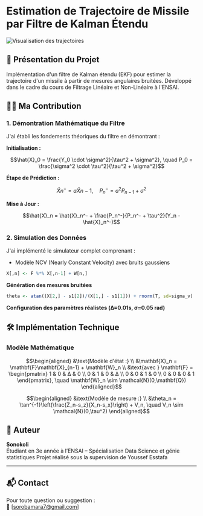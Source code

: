# Estimation de Trajectoire de Missile par Filtre de Kalman Étendu

![Visualisation des trajectoires](results/trajectory_comparison.png)

## 📌 Présentation du Projet
Implémentation d'un filtre de Kalman étendu (EKF) pour estimer la trajectoire d'un missile à partir de mesures angulaires bruitées. Développé dans le cadre du cours de Filtrage Linéaire et Non-Linéaire à l'ENSAI.

## 👨‍💻 Ma Contribution

### 1. Démontration Mathématique du Filtre
J'ai établi les fondements théoriques du filtre en démontrant :

**Initialisation :**
```math
\hat{X}_0 = \frac{Y_0 \cdot \sigma^2}{\tau^2 + \sigma^2}, \quad P_0 = \frac{\sigma^2 \cdot \tau^2}{\tau^2 + \sigma^2}
```

**Étape de Prédiction :**

```math
\hat{X}n^- = a\hat{X}{n-1}, \quad P_n^- = a^2P_{n-1} + \sigma^2
```


**Mise à Jour :**

```math
\hat{X}_n = \hat{X}_n^- + \frac{P_n^-}{P_n^- + \tau^2}(Y_n - \hat{X}_n^-)
```


### 2. Simulation des Données
J'ai implémenté le simulateur complet comprenant :

- Modèle NCV (Nearly Constant Velocity) avec bruits gaussiens
```r
X[,n] <- F %*% X[,n-1] + W[n,]
```

**Génération des mesures bruitées**

```r
theta <- atan((X[2,] - s1[2])/(X[1,] - s1[1])) + rnorm(T, sd=sigma_v)
```

**Configuration des paramètres réalistes (Δ=0.01s, σ=0.05 rad)**

## 🛠️ Implémentation Technique

### Modèle Mathématique
```math
\begin{aligned}
&\text{Modèle d'état :} \\
&\mathbf{X}_n = \mathbf{F}\mathbf{X}_{n-1} + \mathbf{W}_n \\
&\text{avec } \mathbf{F} = \begin{pmatrix}
1 & 0 & Δ & 0 \\
0 & 1 & 0 & Δ \\
0 & 0 & 1 & 0 \\
0 & 0 & 0 & 1
\end{pmatrix}, \quad \mathbf{W}_n \sim \mathcal{N}(0,\mathbf{Q})
\end{aligned}
```

```math
\begin{aligned}
&\text{Modèle de mesure :} \\
&\theta_n = \tan^{-1}\left(\frac{Z_n-s_z}{X_n-s_x}\right) + V_n, \quad V_n \sim \mathcal{N}(0,\tau^2)
\end{aligned}
```


## 👤 Auteur

**Sonokoli**  
Étudiant en 3e année à l’ENSAI – Spécialisation Data Science et génie statistiques
Projet réalisé sous la supervision de Youssef Esstafa

---

## 📬 Contact

Pour toute question ou suggestion :  
📧 [sorobamara7@gmail.com]
